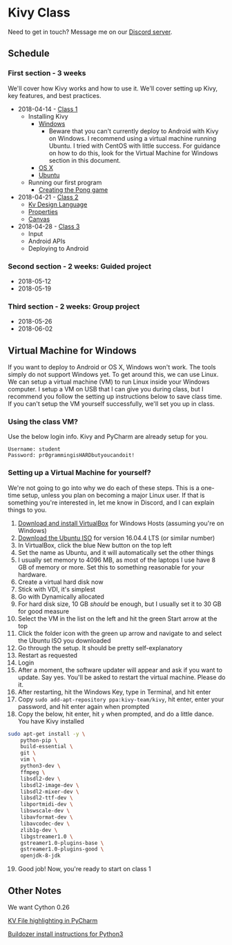# Kivy Class

Need to get in touch? Message me on our [Discord server](https://discord.gg/8SkRUTc).

## Schedule
### First section - 3 weeks
We'll cover how Kivy works and how to use it. We'll cover setting up Kivy, key features, and best practices.
* 2018-04-14 - [Class 1](./class_01)
  * Installing Kivy
    * [Windows](https://kivy.org/docs/installation/installation-windows.html)
      * Beware that you can't currently deploy to Android with Kivy on Windows. I recommend using a virtual machine running Ubuntu. I tried with CentOS with little success. For guidance on how to do this, look for the Virtual Machine for Windows section in this document.
    * [OS X](https://kivy.org/docs/installation/installation-osx.html)
    * [Ubuntu](https://kivy.org/docs/installation/installation-linux.html)
  * Running our first program
    * [Creating the Pong game](https://kivy.org/docs/tutorials/pong.html)
* 2018-04-21 - [Class 2](./class_02)
  * [Kv Design Language](https://kivy.org/docs/guide/lang.html)
  * [Properties](https://kivy.org/docs/guide/events.html#introduction-to-properties)
  * [Canvas](https://kivy.org/docs/guide/graphics.html)
* 2018-04-28 - [Class 3](class_03)
  * Input
  * Android APIs
  * Deploying to Android
### Second section - 2 weeks: Guided project
* 2018-05-12
* 2018-05-19
### Third section - 2 weeks: Group project
* 2018-05-26
* 2018-06-02


## Virtual Machine for Windows
If you want to deploy to Android or OS X, Windows won't work. The tools simply do not support Windows yet. To get around this, we can use Linux. We can setup a virtual machine (VM) to run Linux inside your Windows computer. I setup a VM on USB that I can give you during class, but I recommend you follow the setting up instructions below to save class time. If you can't setup the VM yourself successfully, we'll set you up in class.

### Using the class VM?
Use the below login info. Kivy and PyCharm are already setup for you.
```
Username: student
Password: pr0grammingisHARDbutyoucandoit!
```

### Setting up a Virtual Machine for yourself?
We're not going to go into why we do each of these steps. This is a one-time setup, unless you plan on becoming a major Linux user. If that is something you're interested in, let me know in Discord, and I can explain things to you.
1. [Download and install VirtualBox](https://www.virtualbox.org/wiki/Downloads) for Windows Hosts (assuming you're on Windows)
2. [Download the Ubuntu ISO](https://www.ubuntu.com/download/desktop) for version 16.04.4 LTS (or similar number)
3. In VirtualBox, click the blue New button on the top left
4. Set the name as Ubuntu, and it will automatically set the other things
5. I usually set memory to 4096 MB, as most of the laptops I use have 8 GB of memory or more. Set this to something reasonable for your hardware.
6. Create a virtual hard disk now
7. Stick with VDI, it's simplest
8. Go with Dynamically allocated
9. For hard disk size, 10 GB _should_ be enough, but I usually set it to 30 GB for good measure
10. Select the VM in the list on the left and hit the green Start arrow at the top
11. Click the folder icon with the green up arrow and navigate to and select the Ubuntu ISO you downloaded
12. Go through the setup. It should be pretty self-explanatory
13. Restart as requested
14. Login
15. After a moment, the software updater will appear and ask if you want to update. Say yes. You'll be asked to restart the virtual machine. Please do it.
16. After restarting, hit the Windows Key, type in Terminal, and hit enter
17. Copy `sudo add-apt-repository ppa:kivy-team/kivy`, hit enter, enter your password, and hit enter again when prompted
18. Copy the below, hit enter, hit `y` when prompted, and do a little dance. You have Kivy installed
```bash
sudo apt-get install -y \
    python-pip \
    build-essential \
    git \
    vim \
    python3-dev \
    ffmpeg \
    libsdl2-dev \
    libsdl2-image-dev \
    libsdl2-mixer-dev \
    libsdl2-ttf-dev \
    libportmidi-dev \
    libswscale-dev \
    libavformat-dev \
    libavcodec-dev \
    zlib1g-dev \
    libgstreamer1.0 \
    gstreamer1.0-plugins-base \
    gstreamer1.0-plugins-good \
    openjdk-8-jdk
```
19. Good job! Now, you're ready to start on class 1


## Other Notes
We want Cython 0.26

[KV File highlighting in PyCharm](https://stackoverflow.com/questions/38002630/how-to-get-syntax-highlighting-on-kivy-kv-file-in-pycharm-on-osx?utm_medium=organic&utm_source=google_rich_qa&utm_campaign=google_rich_qa)

[Buildozer install instructions for Python3](https://pypi.python.org/pypi/buildozer/0.34)